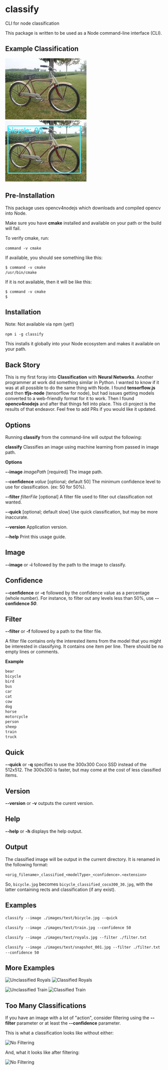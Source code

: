 # classify
CLI for node classification

This package is written to be used as a Node command-line interface (CLI).

## Example Classification
![Unclassified Bicycle](images/test/bicycle.jpg?raw=true "Unclassified Bicycle")
![Classified Bicycle](images/results/bicycle_classified_coco300_30.jpg?raw=true "Classified Bicycle")

## Pre-Installation
This package uses opencv4nodejs which downloads and compiled opencv into Node.

Make sure you have **cmake** installed and available on your path or the build will fail.

To verify cmake, run:

```command -v cmake```

If available, you should see something like this:

```
$ command -v cmake
/usr/bin/cmake
```
If it is not available, then it will be like this:

```
$ command -v cmake
$
```

## Installation
Note: Not available via npm (yet!)

```npm i -g classify```

This installs it globally into your Node ecosystem and makes it available on your path.

## Back Story
This is my first foray into **Classification** with **Neural Networks**. Another programmer at work did something similar in Python. I wanted to know if it was at all possible to do the same thing with Node. I found **tensorflow.js** and then **tfjs-node** (tensorflow for node), but had issues getting models converted to a web-friendly format for it to work. Then I found **opencv4nodejs** and after that things fell into place. This cli project is the results of that endeavor. Feel free to add PRs if you would like it updated.

## Options
Running **classify** from the command-line will output the following:

**classify**
Classifies an image using machine learning from passed in image path.

**Options**

**--image** _imagePath_ [required] The image path.

  **--confidence** _value_ [optional; default 50] The minimum confidence level to use for classification. (ex: 50 for 50%).

  **--filter** _filterFile_ [optional] A filter file used to filter out classification not wanted.

  **--quick** [optional; default slow] Use quick classification, but may be more inaccurate.

  **--version** Application version.

  **--help** Print this usage guide.

## Image
**--image** or **-i** followed by the path to the image to classify.

## Confidence
**--confidence** or **-c** followed by the confidence value as a percentage (whole number). For instance, to filter out any levels less than 50%, use **--confidence _50_**.

## Filter
**--filter** or **-f** followed by a path to the filter file. 

A filter file contains only the interested items from the model that you might be interested in classifying. It contains one item per line. There should be no empty lines or comments.

**Example**
```
bear
bicycle
bird
bus
car
cat
cow
dog
horse
motorcycle
person
sheep
train
truck
```
## Quick
**--quick** or **-q** specifies to use the 300x300 Coco SSD instead of the 512x512. The 300x300 is faster, but may come at the cost of less classified items.

## Version
**--version** or **-v** outputs the curent version.

## Help
**--help** or **-h** displays the help output.

## Output
The classified image will be output in the current directory. It is renamed in the following format:

`<orig_filename>_classified_<modelType>_<confidence>.<extension>`

So, `bicycle.jpg` becomes `bicycle_classified_coco300_30.jpg`, with the latter containing rects and classification (if any exist).

## Examples

`classify --image ./images/test/bicycle.jpg --quick`

`classify --image ./images/test/train.jpg --confidence 50`

`classify --image ./images/test/royals.jpg --filter ./filter.txt`

`classify --image ./images/test/snapshot_001.jpg --filter ./filter.txt --confidence 50`


## More Examples
![Unclassified Royals](images/test/royals.jpg?raw=true "Unclassified Royals")
![Classified Royals](images/results/royals_classified_coco512_30.jpg?raw=true "Classified Royals")

![Unclassified Train](images/test/train.jpg?raw=true "Unclassified Train")
![Classified Train](images/results/train_classified_coco512_50.jpg?raw=true "Classified Train")

## Too Many Classifications
If you have an image with a lot of "action", consider filtering using the **--filter** parameter or at least the **--confidence** parameter.

This is what a classification looks like without either:

![No Filtering](images/results/snapshot_001_classified_coco512_0.jpg?raw=true "No Filtering")

And, what it looks like after filtering:

![No Filtering](images/results/snapshot_001_classified_coco512_30.jpg?raw=true "No Filtering")


